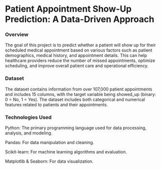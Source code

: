 # Patient Appointment Show-Up Prediction: A Data-Driven Approach

### Overview

The goal of this project is to predict whether a patient will show up for their scheduled medical appointment based on various factors such as patient demographics, medical history, and appointment details.
This can help healthcare providers reduce the number of missed appointments, optimize scheduling, and improve overall patient care and operational efficiency.

### Dataset
The dataset contains information from over 107,000 patient appointments and includes 15 columns, with the target variable being showed_up (binary: 0 = No, 1 = Yes). The dataset includes both categorical and numerical features related to patients and their appointments.

### Technologies Used

Python: The primary programming language used for data processing, analysis, and modeling.

Pandas: For data manipulation and cleaning.

Scikit-learn: For machine learning algorithms and evaluation.

Matplotlib & Seaborn: For data visualization.
